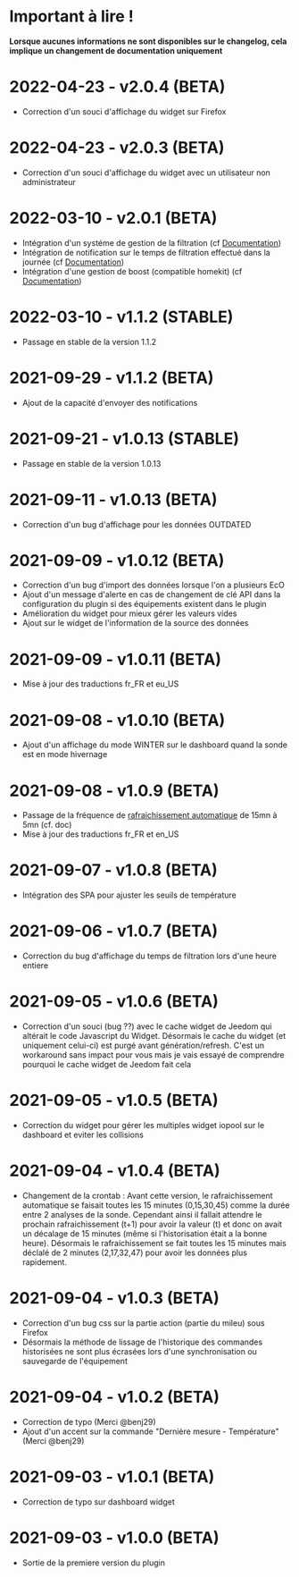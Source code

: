 # Important à lire !

__Lorsque aucunes informations ne sont disponibles sur le changelog, cela implique un changement de documentation uniquement__

# 2022-04-23 - v2.0.4 (BETA)

- Correction d'un souci d'affichage du widget sur Firefox

# 2022-04-23 - v2.0.3 (BETA)

- Correction d'un souci d'affichage du widget avec un utilisateur non administrateur

# 2022-03-10 - v2.0.1 (BETA)

- Intégration d'un systéme de gestion de la filtration (cf [Documentation](documentation#Filtration))
- Intégration de notification sur le temps de filtration effectué dans la journée (cf [Documentation](documentation#Boost%20de%20filtration))
- Intégration d'une gestion de boost (compatible homekit) (cf [Documentation](documentation#Notifications))

# 2022-03-10 - v1.1.2 (STABLE)

- Passage en stable de la version 1.1.2
# 2021-09-29 - v1.1.2 (BETA)

- Ajout de la capacité d'envoyer des notifications
# 2021-09-21 - v1.0.13 (STABLE)

- Passage en stable de la version 1.0.13
# 2021-09-11 - v1.0.13 (BETA)

- Correction d'un bug d'affichage pour les données OUTDATED
# 2021-09-09 - v1.0.12 (BETA)

- Correction d'un bug d'import des données lorsque l'on a plusieurs EcO
- Ajout d'un message d'alerte en cas de changement de clé API dans la configuration du plugin si des équipements existent dans le plugin
- Amélioration du widget pour mieux gérer les valeurs vides
- Ajout sur le widget de l'information de la source des données
# 2021-09-09 - v1.0.11 (BETA)

- Mise à jour des traductions fr_FR et eu_US
# 2021-09-08 - v1.0.10 (BETA)

- Ajout d'un affichage du mode WINTER sur le dashboard quand la sonde est en mode hivernage
# 2021-09-08 - v1.0.9 (BETA)

- Passage de la fréquence de [rafraichissement automatique](https://mguyard.github.io/Jeedom-Documentations/fr_FR/iopool_EcO/documentation#Automatique) de 15mn à 5mn (cf. doc)
- Mise à jour des traductions fr_FR et en_US
# 2021-09-07 - v1.0.8 (BETA)

- Intégration des SPA pour ajuster les seuils de température
# 2021-09-06 - v1.0.7 (BETA)

- Correction du bug d'affichage du temps de filtration lors d'une heure entiere
# 2021-09-05 - v1.0.6 (BETA)

- Correction d'un souci (bug ??) avec le cache widget de Jeedom qui altérait le code Javascript du Widget. Désormais le cache du widget (et uniquement celui-ci) est purgé avant génération/refresh. C'est un workaround sans impact pour vous mais je vais essayé de comprendre pourquoi le cache widget de Jeedom fait cela
# 2021-09-05 - v1.0.5 (BETA)

- Correction du widget pour gérer les multiples widget iopool sur le dashboard et eviter les collisions
# 2021-09-04 - v1.0.4 (BETA)

- Changement de la crontab : Avant cette version, le rafraichissement automatique se faisait toutes les 15 minutes (0,15,30,45) comme la durée entre 2 analyses de la sonde. Cependant ainsi il fallait attendre le prochain rafraichissement (t+1) pour avoir la valeur (t) et donc on avait un décalage de 15 minutes (même si l'historisation était a la bonne heure). Désormais le rafraichissement se fait toutes les 15 minutes mais déclalé de 2 minutes (2,17,32,47) pour avoir les données plus rapidement.
# 2021-09-04 - v1.0.3 (BETA)

- Correction d'un bug css sur la partie action (partie du mileu) sous Firefox
- Désormais la méthode de lissage de l'historique des commandes historisées ne sont plus écrasées lors d'une synchronisation ou sauvegarde de l'équipement
# 2021-09-04 - v1.0.2 (BETA)

- Correction de typo (Merci @benj29)
- Ajout d'un accent sur la commande "Dernière mesure - Température" (Merci @benj29)
# 2021-09-03 - v1.0.1 (BETA)

- Correction de typo sur dashboard widget
# 2021-09-03 - v1.0.0 (BETA)

- Sortie de la premiere version du plugin